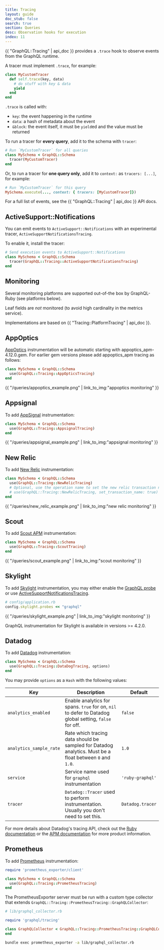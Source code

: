 ```yaml
---
title: Tracing
layout: guide
doc_stub: false
search: true
section: Queries
desc: Observation hooks for execution
index: 11
---
```


{{ "GraphQL::Tracing" | api_doc }} provides a `.trace` hook to observe events from the GraphQL runtime.

A tracer must implement `.trace`, for example:

```ruby
class MyCustomTracer
  def self.trace(key, data)
    # do stuff with key & data
    yield
  end
end
```

`.trace` is called with:

- `key`: the event happening in the runtime
- `data`: a hash of metadata about the event
- `&block`: the event itself, it must be `yield`ed and the value must be returned

To run a tracer for __every query__, add it to the schema with `tracer`:

```ruby
# Run `MyCustomTracer` for all queries
class MySchema < GraphQL::Schema
  tracer(MyCustomTracer)
end
```

Or, to run a tracer for __one query only__, add it to `context:` as `tracers: [...]`, for example:

```ruby
# Run `MyCustomTracer` for this query
MySchema.execute(..., context: { tracers: [MyCustomTracer]})
```

For a full list of events, see the {{ "GraphQL::Tracing" | api_doc }} API docs.

## ActiveSupport::Notifications

You can emit events to `ActiveSupport::Notifications` with an experimental tracer, `ActiveSupportNotificationsTracing`.

To enable it, install the tracer:

```ruby
# Send execution events to ActiveSupport::Notifications
class MySchema < GraphQL::Schema
  tracer(GraphQL::Tracing::ActiveSupportNotificationsTracing)
end
```

## Monitoring

Several monitoring platforms are supported out-of-the box by GraphQL-Ruby (see platforms below).

Leaf fields are _not_ monitored (to avoid high cardinality in the metrics service).

Implementations are based on {{ "Tracing::PlatformTracing" | api_doc }}.

## AppOptics
[AppOptics](https://appoptics.com/) instrumentation will be automatic starting 
with appoptics_apm-4.12.0.gem. For earlier gem versions please add appoptics_apm 
tracing as follows:

```ruby
class MySchema < GraphQL::Schema
  use(GraphQL::Tracing::AppOpticsTracing)
end
```
<div class="monitoring-img-group">
  {{ "/queries/appoptics_example.png" | link_to_img:"appoptics monitoring" }}
</div>

## Appsignal

To add [AppSignal](https://appsignal.com/) instrumentation:

```ruby
class MySchema < GraphQL::Schema
  use(GraphQL::Tracing::AppsignalTracing)
end
```

<div class="monitoring-img-group">
  {{ "/queries/appsignal_example.png" | link_to_img:"appsignal monitoring" }}
</div>

## New Relic

To add [New Relic](https://newrelic.com/) instrumentation:

```ruby
class MySchema < GraphQL::Schema
  use(GraphQL::Tracing::NewRelicTracing)
  # Optional, use the operation name to set the new relic transaction name:
  # use(GraphQL::Tracing::NewRelicTracing, set_transaction_name: true)
end
```


<div class="monitoring-img-group">
  {{ "/queries/new_relic_example.png" | link_to_img:"new relic monitoring" }}
</div>

## Scout

To add [Scout APM](https://scoutapp.com/) instrumentation:

```ruby
class MySchema < GraphQL::Schema
  use(GraphQL::Tracing::ScoutTracing)
end
```

<div class="monitoring-img-group">
  {{ "/queries/scout_example.png" | link_to_img:"scout monitoring" }}
</div>

## Skylight

To add [Skylight](https://www.skylight.io) instrumentation, you may either enable the [GraphQL probe](https://www.skylight.io/support/getting-more-from-skylight#graphql) or use [ActiveSupportNotificationsTracing](/queries/tracing.html#activesupportnotifications).

```ruby
# config/application.rb
config.skylight.probes << "graphql"
```

<div class="monitoring-img-group">
  {{ "/queries/skylight_example.png" | link_to_img:"skylight monitoring" }}
</div>

GraphQL instrumentation for Skylight is available in versions >= 4.2.0.

## Datadog

To add [Datadog](https://www.datadoghq.com) instrumentation:

```ruby
class MySchema < GraphQL::Schema
  use(GraphQL::Tracing::DataDogTracing, options)
end
```

You may provide `options` as a `Hash` with the following values:

| Key | Description | Default |
| --- | ----------- | ------- |
| `analytics_enabled` | Enable analytics for spans. `true` for on, `nil` to defer to Datadog global setting, `false` for off. | `false` |
| `analytics_sample_rate` | Rate which tracing data should be sampled for Datadog analytics. Must be a float between `0` and `1.0`. | `1.0` |
| `service` | Service name used for `graphql` instrumentation | `'ruby-graphql'` |
| `tracer` | `Datadog::Tracer` used to perform instrumentation. Usually you don't need to set this. | `Datadog.tracer` |

For more details about Datadog's tracing API, check out the [Ruby documentation](https://github.com/DataDog/dd-trace-rb/blob/master/docs/GettingStarted.md) or the [APM documentation](https://docs.datadoghq.com/tracing/) for more product information.

## Prometheus

To add [Prometheus](https://prometheus.io) instrumentation:

```ruby
require 'prometheus_exporter/client'

class MySchema < GraphQL::Schema
  use(GraphQL::Tracing::PrometheusTracing)
end
```

The PrometheusExporter server must be run with a custom type collector that extends
`GraphQL::Tracing::PrometheusTracing::GraphQLCollector`:

```ruby
# lib/graphql_collector.rb

require 'graphql/tracing'

class GraphQLCollector < GraphQL::Tracing::PrometheusTracing::GraphQLCollector
end
```

```sh
bundle exec prometheus_exporter -a lib/graphql_collector.rb
```
